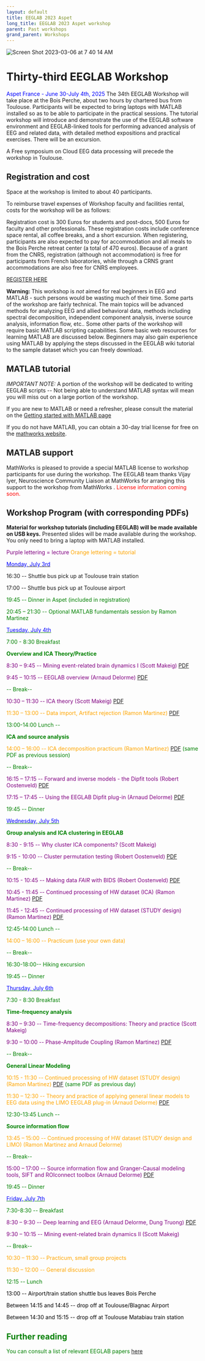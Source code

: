 ```yaml
---
layout: default
title: EEGLAB 2023 Aspet
long_title: EEGLAB 2023 Aspet workshop
parent: Past workshops
grand_parent: Workshops
---
```


![Screen Shot 2023-03-06 at 7 40 14 AM](https://user-images.githubusercontent.com/1872705/223188423-e296a3e6-dd99-488b-b86d-1a6f8a8520e0.png)

Thirty-third EEGLAB Workshop
============================

<span style="color: blue">Aspet France - June 30-July 4th, 2025
</span>
The 34th EEGLAB Workshop will take place at the Bois Perche, about two hours by
chartered bus from Toulouse. Participants will be expected to bring laptops with
MATLAB installed so as to be able to participate in the practical
sessions. The tutorial workshop will introduce and demonstrate the use
of the EEGLAB software environment and EEGLAB-linked tools for
performing advanced analysis of EEG and related data, with detailed
method expositions and practical exercises. There will be an excursion.

A Free symposium on Cloud EEG data processing will precede the workshop in Toulouse.

Registration and cost
---------------------
Space at the workshop is limited to about 40 participants.

To reimburse travel expenses of Workshop faculty and facilities rental,
costs for the workshop will be as follows:

Registration cost is 300 Euros for students and post-docs, 500 Euros for
faculty and other professionals. These registration costs include
conference space rental, all coffee breaks, and a short excursion. 
When registering, participants are also expected to pay for accommodation and all meals to the Bois Perche retreat center (a total of 470 euros). Because of a grant from the CNRS, registration (although not accommodation) is free for participants from French laboratories, while through a CRNS grant accommodations are also free for CNRS employees.

[REGISTER HERE](https://www.azur-colloque.fr/DR14/inscription/inscription/201)

<b>Warning: </b> This workshop is <em>not</em> aimed for real beginners
in EEG and MATLAB - such persons would be wasting much of their time.
Some parts of the workshop are fairly technical. The main topics will be
advanced methods for analyzing EEG and allied behavioral data, methods
including spectral decomposition, independent component analysis,
inverse source analysis, information flow, etc.. Some other parts of the
workshop will require basic MATLAB scripting capabilities. Some basic
web resources for learning MATLAB are discussed below. Beginners may
also gain experience using MATLAB by applying the steps discussed in the
EEGLAB wiki tutorial to the sample dataset which you can freely
download.

MATLAB tutorial
----------------

*IMPORTANT NOTE:* A portion of the workshop will be dedicated to writing EEGLAB scripts -- Not being able
to understand MATLAB syntax will mean you will miss out on a large
portion of the workshop.

If you are new to MATLAB or need a refresher, please consult the material on the [Getting started with MATLAB page](/tutorials/misc/tutorial_matlab.html)

If you do not have MATLAB, you can obtain a 30-day trial license for free on the [mathworks website](https://www.mathworks.com/campaigns/products/trials.html).

MATLAB support
--------------

MathWorks is pleased to provide a special MATLAB license to workshop
participants for use during the workshop. The EEGLAB team thanks Vijay Iyer, 
Neuroscience Community Liaison at MathWorks for arranging this support to the workshop from MathWorks
.
 <span style="color: red">License information coming soon.</span>

Workshop Program (with corresponding PDFs)
------------------------------------------

<b>Material for workshop tutorials (including EEGLAB) will be made available on
USB keys.</b> Presented slides will be made
available during the workshop. You only need to bring a
laptop with MATLAB installed.

<span style="color: purple">Purple lettering = lecture</span>
<span style="color: orange">Orange lettering = tutorial</span>

<u><span style="color: blue">Monday, July 3rd</span></u>

16:30 --  Shuttle bus pick up at Toulouse train station

17:00 -- Shuttle bus pick up at Toulouse airport

<span style="color: green">

19:45 -- Dinner in Aspet (included in registration)

20:45 – 21:30 -- Optional MATLAB fundamentals session by Ramon Martinez

<u><span style="color: blue">Tuesday, July 4th</span></u>

<span style="color: green">7:00 - 8:30 Breakfast</span>


**Overview and ICA Theory/Practice**

<span style="color:purple"> 8:30 – 9:45 -- Mining event-related brain dynamics I (Scott Makeig)</span>
[PDF](https://github.com/sccn/sccn.github.io/files/11948460/Makeig_Aspet23_Mining_I.pdf)

<span style="color: purple">9:45 – 10:15 -- EEGLAB overview (Arnaud Delorme)</span>
 [PDF](https://github.com/sccn/sccn.github.io/files/11945743/EEGLAB_overview2023.pdf)

<span style="color: green">-- Break--</span>

<span style="color: purple">10:30 – 11:30 -- ICA theory (Scott Makeig)</span>
[PDF](https://github.com/sccn/sccn.github.io/files/11948490/Makeig_ICA_Aspet23._pdf.pdf)

<span style="color: orange">11:30 – 13:00 -- Data import, Artifact rejection (Ramon Martinez) [PDF](https://github.com/sccn/sccn.github.io/files/11947670/EEGLAB_WS_ASPET_2023_preprocessing_Session1.pdf)
</span>

<span style="color: green">13:00-14:00 Lunch --</span>

**ICA and source analysis**

<span style="color: orange">14:00 – 16:00 -- ICA decomposition practicum (Ramon Martinez)</span> [PDF](https://github.com/sccn/sccn.github.io/files/11947670/EEGLAB_WS_ASPET_2023_preprocessing_Session1.pdf) (same PDF as previous session)


<span style="color: green">-- Break--</span>

<span style="color: purple">16:15 – 17:15 -- Forward and inverse models - the Dipfit tools (Robert Oostenveld)</span> 
[PDF](https://github.com/sccn/sccn.github.io/files/11945798/forward.and.inverse.models.pdf)

<span style="color: purple">17:15 – 17:45 -- Using the EEGLAB Dipfit plug-in (Arnaud Delorme)</span> 
[PDF](https://github.com/sccn/sccn.github.io/files/11950613/dipfit.pdf)

<!-- -->

<span style="color: green">19:45 -- Dinner</span>




<u><span style="color: blue">Wednesday, July 5th</span></u>

**Group analysis and ICA clustering in EEGLAB**


<span style="color: purple">8:30 - 9:15 -- Why cluster ICA components? (Scott Makeig)</span>

<span style="color: purple">9:15 - 10:00 -- Cluster permutation testing (Robert Oostenveld)</span> 
[PDF](https://github.com/sccn/sccn.github.io/files/11954943/cluster.statistics.pdf)

<span style="color: green">-- Break--</span>

<span style="color: purple">10:15 - 10:45 -- Making data <i>FAIR</i> with BIDS (Robert Oostenveld)</span> 
[PDF](https://github.com/sccn/sccn.github.io/files/11954944/fair.and.bids.pdf)

<span style="color: purple">10:45 - 11:45 -- Continued processing of HW dataset (ICA) (Ramon Martinez)</span> [PDF](https://github.com/sccn/sccn.github.io/files/11980297/EEGLAB_WS_ASPET_2023_preprocessing_Session1_cont.pdf)


<span style="color: purple">11:45 - 12:45 -- Continued processing of HW dataset (STUDY design) (Ramon Martinez)</span> [PDF](https://github.com/sccn/sccn.github.io/files/11965428/EEGLAB_WS_Aspet_2023_GroupAnalysis.pdf)

<!-- -->


<span style="color: green">12:45-14:00 Lunch --</span>

<!-- -->
<span style="color: orange">14:00 – 16:00 -- Practicum (use your own data)

<span style="color: green">-- Break--</span>

<span style="color: green">16:30-18:00-- Hiking excursion</span>

<!-- -->


<span style="color: green">19:45 -- Dinner</span>






 <u><span style="color: blue">Thursday, July 6th</span></u>
 
<span style="color: green">7:30 - 8:30 Breakfast</span>


**Time-frequency analysis**

<span style="color: purple">8:30 – 9:30 -- Time-frequency decompositions: Theory and practice (Scott Makeig)</span> 

<span style="color: purple">9:30 – 10:00 -- Phase-Amplitude Coupling (Ramon Martinez)</span> [PDF](https://github.com/sccn/sccn.github.io/files/11965384/RMC_PACTools_EEGLAB_WS_Aspet_2023_PDF.pdf)


<span style="color: green">-- Break--</span>


**General Linear Modeling**


<span style="color: orange">10:15 - 11:30 -- Continued processing of HW dataset (STUDY design) (Ramon Martinez)</span> [PDF](https://github.com/sccn/sccn.github.io/files/11965428/EEGLAB_WS_Aspet_2023_GroupAnalysis.pdf) (same PDF as previous day)

<span style="color: orange">11:30 – 12:30 -- Theory and practice of applying general linear models to EEG data using the LIMO EEGLAB plug-in (Arnaud Delorme)</span>
[PDF](https://github.com/sccn/sccn.github.io/files/11965482/EEGLAB_statistics2022.pdf)

<span style="color: green">12:30-13:45 Lunch --</span>

**Source information flow**

<span style="color: orange">13:45 – 15:00 -- Continued processing of HW dataset (STUDY design and LIMO) (Ramon Martinez and Arnaud Delorme)</span>

<span style="color: green">-- Break--</span>

<span style="color: purple">15:00 – 17:00 -- Source information flow and Granger-Causal modeling tools, SIFT and ROIconnect toolbox (Arnaud Delorme)</span>
[PDF](https://github.com/sccn/sccn.github.io/files/11965451/Connectivity_lecture2023.pdf)

<span style="color: green">19:45 -- Dinner </span>
 
<u><span style="color: blue">Friday, July 7th</span></u>

<span style="color: green">7:30-8:30 -- Breakfast</span>

<span style="color: purple">8:30 – 9:30 -- Deep learning and EEG (Arnaud Delorme, Dung Truong)</span> 
[PDF](https://github.com/sccn/sccn.github.io/files/11975145/ucsd22workshop_DL-EEG.pdf)

<span style="color: purple">9:30 – 10:15 -- Mining event-related brain dynamics II (Scott Makeig)</span> 

<span style="color: green">-- Break--</span>

<span style="color: orange">10:30 – 11:30 -- Practicum, small group projects</span>

<span style="color: orange">11:30 – 12:00 -- General discussion</span>
<!-- -->


<span style="color: green">12:15 -- Lunch</span>

<span style="color: black">13:00 -- Airport/train station shuttle bus leaves Bois Perche</span>

<span style="color: black">Between 14:15 and 14:45 -- drop off at Toulouse/Blagnac Airport</span>

<span style="color: black">Between 14:30 and 15:15 -- drop off at Toulouse Matabiau train station</span>


Further reading
----------------
You can consult a list of relevant EEGLAB papers [here](/others/EEGLAB_References.html) 

